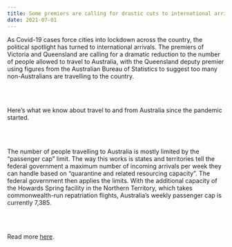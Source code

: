 ```yaml
---
title: Some premiers are calling for drastic cuts to international arrivals, so how many people are travelling to Australia, and why?
date: 2021-07-01
---
```


<p>As Covid-19 cases force cities into lockdown across the country, the political spotlight has turned to international arrivals. The premiers of Victoria and Queensland are calling for a dramatic reduction to the number of people allowed to travel to Australia, with the Queensland deputy premier using figures from the Australian Bureau of Statistics to suggest too many non-Australians are travelling to the country.</p><br><br>

<p>Here’s what we know about travel to and from Australia since the pandemic started.</p><br><br>

<p>The number of people travelling to Australia is mostly limited by the “passenger cap” limit. The way this works is states and territories tell the federal government a maximum number of incoming arrivals per week they can handle based on “quarantine and related resourcing capacity”. The federal government then applies the limits. With the additional capacity of the Howards Spring facility in the Northern Territory, which takes commonwealth-run repatriation flights, Australia’s weekly passenger cap is currently 7,385.</p><br><br>

<p>Read more <a href="https://www.theguardian.com/news/datablog/2021/jul/02/some-premiers-are-calling-for-drastic-cuts-to-international-arrivals-so-how-many-people-are-travelling-to-australia-and-why">here</a>.</p>
